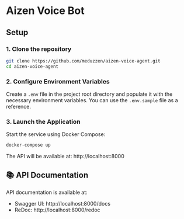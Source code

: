 # Aizen Voice Bot

## Setup

### 1. Clone the repository

```bash
git clone https://github.com/meduzzen/aizen-voice-agent.git
cd aizen-voice-agent
```

### 2. Configure Environment Variables

Create a `.env` file in the project root directory and populate it with the necessary environment variables. You can use
the `.env.sample` file as a reference.

### 3. Launch the Application

Start the service using Docker Compose:

```bash
docker-compose up
```

The API will be available at: http://localhost:8000

## 📚 API Documentation

API documentation is available at:

- Swagger UI: http://localhost:8000/docs
- ReDoc: http://localhost:8000/redoc
